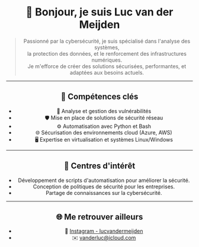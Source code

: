 <div align="center">

# 👋 Bonjour, je suis **Luc van der Meijden**

> Passionné par la cybersécurité, je suis spécialisé dans l'analyse des systèmes,  
> la protection des données, et le renforcement des infrastructures numériques.  
> Je m'efforce de créer des solutions sécurisées, performantes, et adaptées aux besoins actuels.

---

## 🔐 **Compétences clés**  
- 🔎 Analyse et gestion des vulnérabilités  
- 🛡️ Mise en place de solutions de sécurité réseau  
- ⚙️ Automatisation avec Python et Bash  
- 🌐 Sécurisation des environnements cloud (Azure, AWS)  
- 🖥️ Expertise en virtualisation et systèmes Linux/Windows  

---

## 🌟 **Centres d'intérêt**  
- Développement de scripts d'automatisation pour améliorer la sécurité.  
- Conception de politiques de sécurité pour les entreprises.  
- Partage de connaissances sur la cybersécurité.  

---

## 🌐 **Me retrouver ailleurs**  
- 📸 [Instagram - lucvandermeijden](https://www.instagram.com/lucvandermeijden)  
- ✉️ vanderluc@icloud.com  

</div>
